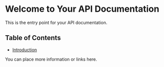 # Welcome to Your API Documentation

This is the entry point for your API documentation.

## Table of Contents

- [Introduction](readme.md)

You can place more information or links here.
